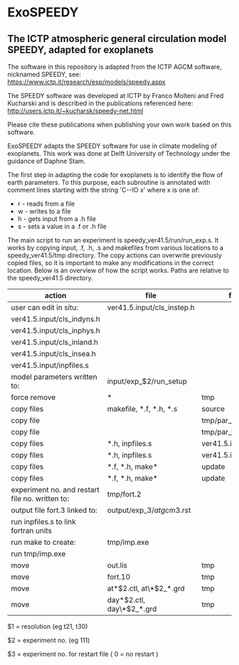 # ExoSPEEDY
## The ICTP atmospheric general circulation model SPEEDY, adapted for exoplanets

The software in this repository is adapted from the ICTP AGCM software, nicknamed SPEEDY, see:
https://www.ictp.it/research/esp/models/speedy.aspx

The SPEEDY software was developed at ICTP by Franco Molteni and Fred Kucharski and is described in the publications referenced here:
http://users.ictp.it/~kucharsk/speedy-net.html

Please cite these publications when publishing your own work based on this software.

ExoSPEEDY adapts the SPEEDY software for use in climate modeling of exoplanets.
This work was done at Delft University of Technology under the guidance of Daphne Stam.

The first step in adapting the code for exoplanets is to identify the flow of earth parameters.
To this purpose, each subroutine is annotated with comment lines starting with the string 'C--IO x' where x is one of:
- r - reads from a file
- w - writes to a file
- h - gets input from a .h file
- s - sets a value in a .f or .h file

The main script to run an experiment is speedy\_ver41.5/run/run\_exp.s.
It works by copying input, .f, .h, .s and makefiles from various locations to a speedy\_ver41.5/tmp directory. The copy actions can overwrite previously copied files, so it is important to make any modifications in the correct location. Below is an overview of how the script works. Paths are relative to the speedy\_ver41.5 directory.

**action** | **file** | **from** | **to**
--- | --- | --- | ---
user can edit in situ: | ver41.5.input/cls\_instep.h |  | 
 | ver41.5.input/cls\_indyns.h |  | 
 | ver41.5.input/cls\_inphys.h |  | 
 | ver41.5.input/cls\_inland.h |  | 
 | ver41.5.input/cls\_insea.h |  | 
 | ver41.5.input/inpfiles.s |  | 
model parameters written to: | input/exp\_$2/run\_setup |  | 
force remove | * | tmp | 
copy files | makefile, \*.f, \*.h, \*.s | source | tmp
copy file |  | tmp/par\_horres\_$1.h | tmp/atparam.h
copy file |  | tmp/par\_verres.h | tmp/atparam1.h
copy files | \*.h, inpfiles.s | ver41.5.input | tmp
copy files | \*.h, inpfiles.s | ver41.5.input | input/exp\_$2
copy files | \*.f, \*.h, make\* | update | tmp
copy files | \*.f, \*.h, make\* | update | input/exp\_$2
experiment no. and restart file no. written to: | tmp/fort.2 |  | 
output file fort.3 linked to: | output/exp\_$3/atgcm$3.rst |  | 
run inpfiles.s to link fortran units |  |  | 
run make to create: | tmp/imp.exe |  | 
run tmp/imp.exe | |  | 
move | out.lis | tmp | output/exp\_$2/atgcm$2.lis
move | fort.10 | tmp | output/exp\_$2/atgcm$2.rst
move | at\*$2.ctl, at\*$2\_\*.grd | tmp | output/exp\_$2
move | day\*$2.ctl, day\*$2\_\*.grd | tmp | output/exp\_$2


$1 = resolution (eg t21, t30)

$2 = experiment no. (eg 111)

$3 = experiment no. for restart file ( 0 = no restart )
